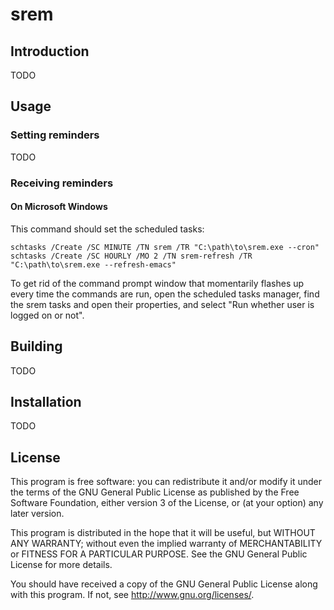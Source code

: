 # srem

## Introduction

TODO

## Usage

### Setting reminders

TODO

### Receiving reminders

#### On Microsoft Windows

This command should set the scheduled tasks:

    schtasks /Create /SC MINUTE /TN srem /TR "C:\path\to\srem.exe --cron"
    schtasks /Create /SC HOURLY /MO 2 /TN srem-refresh /TR "C:\path\to\srem.exe --refresh-emacs"

To get rid of the command prompt window that momentarily flashes up
every time the commands are run, open the scheduled tasks manager,
find the srem tasks and open their properties, and select "Run whether
user is logged on or not".

## Building

TODO

## Installation

TODO

## License

This program is free software: you can redistribute it and/or modify
it under the terms of the GNU General Public License as published by
the Free Software Foundation, either version 3 of the License, or (at
your option) any later version.

This program is distributed in the hope that it will be useful, but
WITHOUT ANY WARRANTY; without even the implied warranty of
MERCHANTABILITY or FITNESS FOR A PARTICULAR PURPOSE.  See the GNU
General Public License for more details.

You should have received a copy of the GNU General Public License
along with this program.  If not, see
[<http://www.gnu.org/licenses/>](http://www.gnu.org/licenses/).
